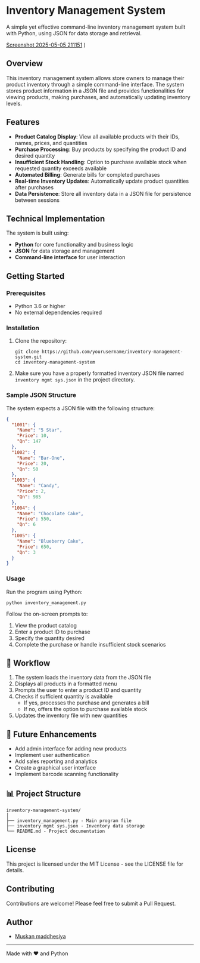 # Inventory Management System

A simple yet effective command-line inventory management system built with Python, using JSON for data storage and retrieval.

[Screenshot 2025-05-05 211151](https://github.com/user-attachments/assets/c97e7cc9-30f5-41c9-bdbf-d08945960297)
)

##  Overview

This inventory management system allows store owners to manage their product inventory through a simple command-line interface. The system stores product information in a JSON file and provides functionalities for viewing products, making purchases, and automatically updating inventory levels.

##  Features

- **Product Catalog Display**: View all available products with their IDs, names, prices, and quantities
- **Purchase Processing**: Buy products by specifying the product ID and desired quantity
- **Insufficient Stock Handling**: Option to purchase available stock when requested quantity exceeds available
- **Automated Billing**: Generate bills for completed purchases
- **Real-time Inventory Updates**: Automatically update product quantities after purchases
- **Data Persistence**: Store all inventory data in a JSON file for persistence between sessions

##  Technical Implementation

The system is built using:
- **Python** for core functionality and business logic
- **JSON** for data storage and management
- **Command-line interface** for user interaction

##  Getting Started

### Prerequisites

- Python 3.6 or higher
- No external dependencies required

### Installation

1. Clone the repository:
   ```
   git clone https://github.com/yourusername/inventory-management-system.git
   cd inventory-management-system
   ```

2. Make sure you have a properly formatted inventory JSON file named `inventory mgmt sys.json` in the project directory.

### Sample JSON Structure

The system expects a JSON file with the following structure:

```json
{
  "1001": {
    "Name": "5 Star",
    "Price": 10,
    "Qn": 147
  },
  "1002": {
    "Name": "Bar-One",
    "Price": 20,
    "Qn": 50
  },
  "1003": {
    "Name": "Candy",
    "Price": 2,
    "Qn": 985
  },
  "1004": {
    "Name": "Chocolate Cake",
    "Price": 550,
    "Qn": 6
  },
  "1005": {
    "Name": "Blueberry Cake",
    "Price": 650,
    "Qn": 3
  }
}
```

### Usage

Run the program using Python:

```
python inventory_management.py
```

Follow the on-screen prompts to:
1. View the product catalog
2. Enter a product ID to purchase
3. Specify the quantity desired
4. Complete the purchase or handle insufficient stock scenarios

## 🔄 Workflow

1. The system loads the inventory data from the JSON file
2. Displays all products in a formatted menu
3. Prompts the user to enter a product ID and quantity
4. Checks if sufficient quantity is available
   - If yes, processes the purchase and generates a bill
   - If no, offers the option to purchase available stock
5. Updates the inventory file with new quantities

## 📝 Future Enhancements

- Add admin interface for adding new products
- Implement user authentication
- Add sales reporting and analytics
- Create a graphical user interface
- Implement barcode scanning functionality

## 📊 Project Structure

```
inventory-management-system/
│
├── inventory_management.py - Main program file
├── inventory mgmt sys.json - Inventory data storage
└── README.md - Project documentation
```

## License

This project is licensed under the MIT License - see the LICENSE file for details.

 ## Contributing

Contributions are welcome! Please feel free to submit a Pull Request.

 ## Author

- [Muskan maddhesiya](https://github.com/yourusername)

---

Made with ❤️ and Python
